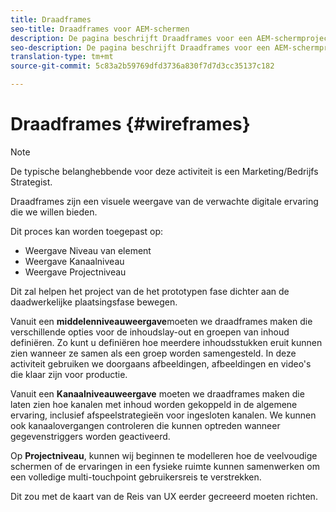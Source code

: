 ```yaml
---
title: Draadframes
seo-title: Draadframes voor AEM-schermen
description: De pagina beschrijft Draadframes voor een AEM-schermproject
seo-description: De pagina beschrijft Draadframes voor een AEM-schermproject
translation-type: tm+mt
source-git-commit: 5c83a2b59769dfd3736a830f7d7d3cc35137c182

---
```



# Draadframes {#wireframes}

>[!NOTE]
>
>De typische belanghebbende voor deze activiteit is een Marketing/Bedrijfs Strategist.

Draadframes zijn een visuele weergave van de verwachte digitale ervaring die we willen bieden.

Dit proces kan worden toegepast op:

* Weergave Niveau van element
* Weergave Kanaalniveau
* Weergave Projectniveau

Dit zal helpen het project van de het prototypen fase dichter aan de daadwerkelijke plaatsingsfase bewegen.

Vanuit een **middelenniveauweergave**moeten we draadframes maken die verschillende opties voor de inhoudslay-out en groepen van inhoud definiëren. Zo kunt u definiëren hoe meerdere inhoudsstukken eruit kunnen zien wanneer ze samen als een groep worden samengesteld.
In deze activiteit gebruiken we doorgaans afbeeldingen, afbeeldingen en video&#39;s die klaar zijn voor productie.

Vanuit een **Kanaalniveauweergave** moeten we draadframes maken die laten zien hoe kanalen met inhoud worden gekoppeld in de algemene ervaring, inclusief afspeelstrategieën voor ingesloten kanalen. We kunnen ook kanaalovergangen controleren die kunnen optreden wanneer gegevenstriggers worden geactiveerd.

Op **Projectniveau**, kunnen wij beginnen te modelleren hoe de veelvoudige schermen of de ervaringen in een fysieke ruimte kunnen samenwerken om een volledige multi-touchpoint gebruikersreis te verstrekken.

Dit zou met de kaart van de Reis van UX eerder gecreeerd moeten richten.

